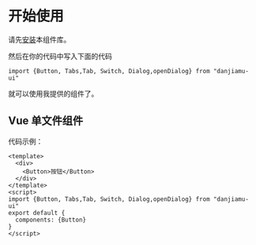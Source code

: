 # 开始使用
请先[安装](#/doc/install)本组件库。

然后在你的代码中写入下面的代码

```
import {Button, Tabs,Tab, Switch, Dialog,openDialog} from "danjiamu-ui"
```

就可以使用我提供的组件了。

## Vue 单文件组件

代码示例：

```
<template>
  <div>
    <Button>按钮</Button>
  </div>
</template>
<script>
import {Button, Tabs,Tab, Switch, Dialog,openDialog} from "danjiamu-ui"
export default {
  components: {Button}
}
</script>
```